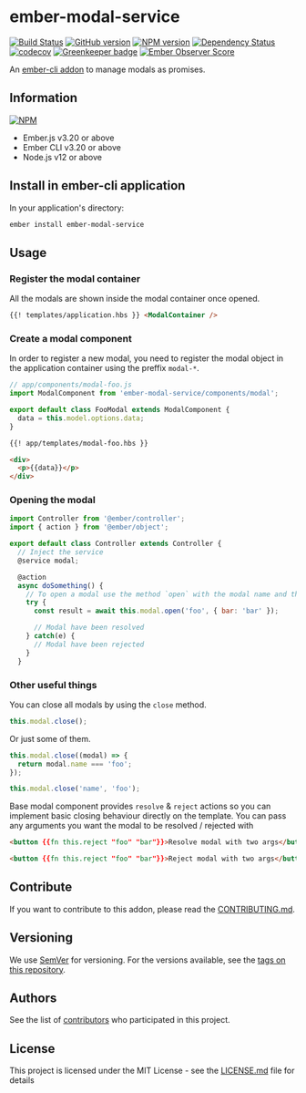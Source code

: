 # ember-modal-service

[![Build Status](https://travis-ci.org/BBVAEngineering/ember-modal-service.svg?branch=master)](https://travis-ci.org/BBVAEngineering/ember-modal-service)
[![GitHub version](https://badge.fury.io/gh/BBVAEngineering%2Fember-modal-service.svg)](https://badge.fury.io/gh/BBVAEngineering%2Fember-modal-service)
[![NPM version](https://badge.fury.io/js/ember-modal-service.svg)](https://badge.fury.io/js/ember-modal-service)
[![Dependency Status](https://david-dm.org/BBVAEngineering/ember-modal-service.svg)](https://david-dm.org/BBVAEngineering/ember-modal-service)
[![codecov](https://codecov.io/gh/BBVAEngineering/ember-modal-service/branch/master/graph/badge.svg)](https://codecov.io/gh/BBVAEngineering/ember-modal-service)
[![Greenkeeper badge](https://badges.greenkeeper.io/BBVAEngineering/ember-modal-service.svg)](https://greenkeeper.io/)
[![Ember Observer Score](https://emberobserver.com/badges/ember-modal-service.svg)](https://emberobserver.com/addons/ember-modal-service)

An [ember-cli addon](http://www.ember-cli.com/) to manage modals as promises.

## Information

[![NPM](https://nodei.co/npm/ember-modal-service.png?downloads=true&downloadRank=true)](https://nodei.co/npm/ember-modal-service/)

- Ember.js v3.20 or above
- Ember CLI v3.20 or above
- Node.js v12 or above

## Install in ember-cli application

In your application's directory:

```bash
ember install ember-modal-service
```

## Usage

### Register the modal container

All the modals are shown inside the modal container once opened.

```html
{{! templates/application.hbs }} <ModalContainer />
```

### Create a modal component

In order to register a new modal, you need to register the modal object in the application container using the preffix `modal-*`.

```javascript
// app/components/modal-foo.js
import ModalComponent from 'ember-modal-service/components/modal';

export default class FooModal extends ModalComponent {
  data = this.model.options.data;
}
```

```html
{{! app/templates/modal-foo.hbs }}

<div>
  <p>{{data}}</p>
</div>
```

### Opening the modal

```javascript
import Controller from '@ember/controller';
import { action } from '@ember/object';

export default class Controller extends Controller {
  // Inject the service
  @service modal;

  @action
  async doSomething() {
    // To open a modal use the method `open` with the modal name and the options for the modal.
    try {
      const result = await this.modal.open('foo', { bar: 'bar' });

      // Modal have been resolved
    } catch(e) {
      // Modal have been rejected
    }
  }
```

### Other useful things

You can close all modals by using the `close` method.

```javascript
this.modal.close();
```

Or just some of them.

```javascript
this.modal.close((modal) => {
  return modal.name === 'foo';
});

this.modal.close('name', 'foo');
```

Base modal component provides `resolve` & `reject` actions so you can implement basic closing behaviour directly on the template. You can pass any arguments you want the modal to be resolved / rejected with

```html
<button {{fn this.reject "foo" "bar"}}>Resolve modal with two args</button>

<button {{fn this.reject "foo" "bar"}}>Reject modal with two args</button>
```

## Contribute

If you want to contribute to this addon, please read the [CONTRIBUTING.md](CONTRIBUTING.md).

## Versioning

We use [SemVer](http://semver.org/) for versioning. For the versions available, see the [tags on this repository](https://github.com/BBVAEngineering/ember-modal-service/tags).

## Authors

See the list of [contributors](https://github.com/BBVAEngineering/ember-modal-service/graphs/contributors) who participated in this project.

## License

This project is licensed under the MIT License - see the [LICENSE.md](LICENSE.md) file for details
